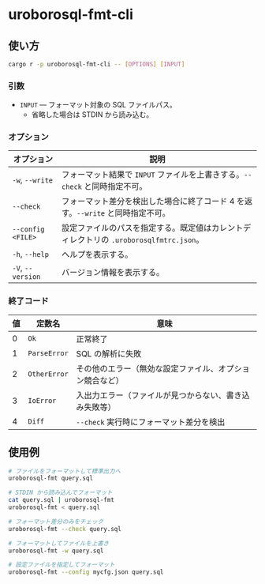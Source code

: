 # uroborosql-fmt-cli

## 使い方

```bash
cargo r -p uroborosql-fmt-cli -- [OPTIONS] [INPUT]
```

### 引数

* `INPUT` ― フォーマット対象の SQL ファイルパス。
  * 省略した場合は STDIN から読み込む。

### オプション

| オプション                | 説明                                    |
|---------------------------|-----------------------------------------------------------------------------------------|
| `-w`, `--write`           | フォーマット結果で `INPUT` ファイルを上書きする。`--check` と同時指定不可。            |
| `--check`                 | フォーマット差分を検出した場合に終了コード 4 を返す。`--write` と同時指定不可。      |
| `--config <FILE>`         | 設定ファイルのパスを指定する。既定値はカレントディレクトリの `.uroborosqlfmtrc.json`。  |
| `-h`, `--help`            | ヘルプを表示する。                                                                     |
| `-V`, `--version`         | バージョン情報を表示する。                                                             |

### 終了コード

| 値 | 定数名        | 意味                                                    |
|----|---------------|---------------------------------------------------------|
| 0  | `Ok`          | 正常終了                                                |
| 1  | `ParseError`  | SQL の解析に失敗                                         |
| 2  | `OtherError`  | その他のエラー（無効な設定ファイル、オプション競合など） |
| 3  | `IoError`     | 入出力エラー（ファイルが見つからない、書き込み失敗等）   |
| 4  | `Diff`        | `--check` 実行時にフォーマット差分を検出                |

## 使用例

```bash
# ファイルをフォーマットして標準出力へ
uroborosql-fmt query.sql

# STDIN から読み込んでフォーマット
cat query.sql | uroborosql-fmt
uroborosql-fmt < query.sql

# フォーマット差分のみをチェック
uroborosql-fmt --check query.sql

# フォーマットしてファイルを上書き
uroborosql-fmt -w query.sql

# 設定ファイルを指定してフォーマット
uroborosql-fmt --config mycfg.json query.sql
```
